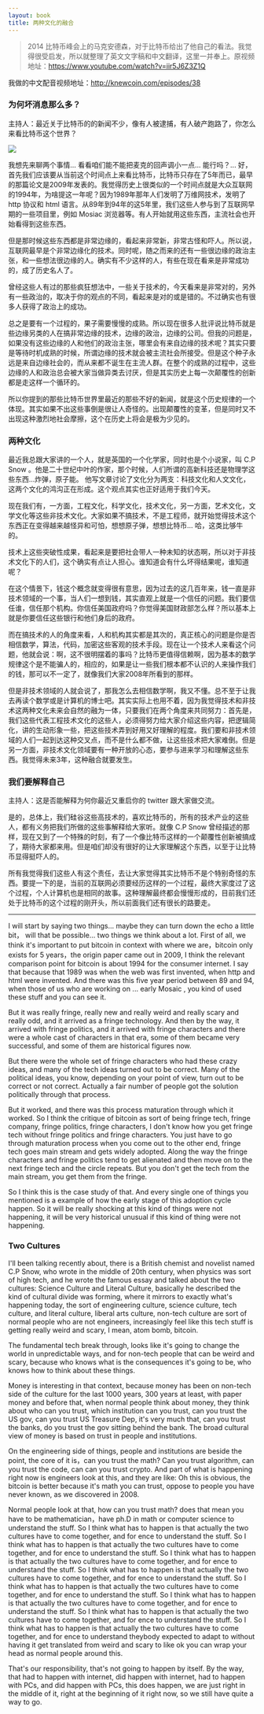 ```yaml
---
layout: book
title: 两种文化的融合
---
```


> 2014
> 比特币峰会上的马克安德森，对于比特币给出了他自己的看法。我觉得很受启发，所以就整理了英文文字稿和中文翻译，这里一并奉上。原视频地址：https://www.youtube.com/watch?v=iir5J6Z3Z1Q

我做的中文配音视频地址：http://knewcoin.com/episodes/38


### 为何坏消息那么多？

主持人：最近关于比特币的的新闻不少，像有人被逮捕，有人破产跑路了，你怎么来看比特币这个世界？


![](http://peterpic.qiniudn.com/marc_coinsummit.png)

我想先来聊两个事情... 看看咱们能不能把麦克的回声调小一点... 能行吗？...
好，首先我们应该要从当前这个时间点上来看比特币，比特币只存在了5年而已，最早的那篇论文是2009年发表的。我觉得历史上很类似的一个时间点就是大众互联网的1994年，为啥提这一年呢？因为1989年那年人们发明了万维网技术，发明了
http 协议和 html
语言。从89年到94年的这5年里，我们这些人参与到了互联网早期的一些项目里，例如
Mosiac 浏览器等。有人开始就用这些东西，主流社会也开始看得到这些东西。

但是那时候这些东西都是非常边缘的，看起来非常新，非常古怪和吓人。所以说，互联网最早是个非常边缘化的技术。同时呢，随之而来的还有一些很边缘的政治主张，和一些想法很边缘的人。确实有不少这样的人，有些在现在看来是非常成功的，成了历史名人了。

曾经这些人有过的那些疯狂想法中，一些关于技术的，今天看来是非常对的，另外有一些政治的，取决于你的观点的不同，看起来是对的或是错的。不过确实也有很多人获得了政治上的成功。

总之是要有一个过程的，果子需要慢慢的成熟。所以现在很多人批评说比特币就是些边缘另类的人在搞非常边缘的技术，边缘的政治，边缘的公司。但我的问题是，如果没有这些边缘的人和他们的政治主张，哪里会有来自边缘的技术呢？其实只要是等待时机成熟的时候，所谓边缘的技术就会被主流社会所接受。但是这个种子永远是来自边缘社会的，而从来都不诞生在主流人群。在整个的成熟的过程中，这些边缘的人和政治总会被大家当做异类去讨厌，但是其实历史上每一次颠覆性的创新都是走这样一个循环的。

所以你提到的那些比特币世界里最近的那些不好的新闻，就是这个历史规律的一个体现。其实如果不出这些事倒是很让人奇怪的。出现颠覆性的变革，但是同时又不出现这种激烈地社会摩擦，这个在历史上将会是极为少见的。

### 两种文化

最近我总跟大家讲的一个人，就是英国的一个化学家，同时也是个小说家，叫 C.P Snow
。他是二十世纪中叶的作家，那个时候，人们所谓的高新科技还是物理学这些东西...炸弹，原子能。
他写文章讨论了文化分为两支：科技文化和人文文化，这两个文化的鸿沟正在形成。这个观点其实也正好适用于我们今天。

现在我们有，一方面，工程文化，科学文化，技术文化，另一方面，艺术文化，文学文化等这些非技术文化。大家如果不搞技术，不是工程师，就开始觉得技术这个东西正在变得越来越怪异和可怕，想想原子弹，想想比特币...
哈，这类比够牛的。

技术上这些突破性成果，看起来是要把社会带人一种未知的状态啊，所以对于非技术文化下的人们，这个确实有点让人担心。谁知道会有什么坏得结果呢，谁知道呢？

在这个情景下，钱这个概念就变得很有意思，因为过去的这几百年来，钱一直是非技术领域的一个事，当人们一想到钱，其实直观上就是一个信任的问题。我们要信任谁，信任那个机构。你信任美国政府吗？你觉得美国财政部怎么样？所以基本上就是你要信任这些银行和他们身后的政府。

而在搞技术的人的角度来看，人和机构其实都是其次的，真正核心的问题是你是否相信数学，算法，代码，加密这些客观的技术手段。现在让一个技术人来看这个问题，他就会说：啊，这不很明摆着的事吗？比特币更值得信赖啊，因为基本的数学规律这个是不能骗人的，相应的，如果是让一些我们根本都不认识的人来操作我们的钱，那可以不一定了，就像我们大家2008年所看到的那样。

但是非技术领域的人就会说了，那我怎么去相信数学啊，我又不懂。总不至于让我去再读个数学或是计算机的博士吧。其实实际上也用不着，因为我觉得技术和非技术这两种文化未来会自然的融为一体，只要我们在两个角度来共同努力：首先是，我们这些代表工程技术文化的这些人，必须得努力给大家介绍这些内容，把逻辑简化，讲的生动形象一些，把这些技术弄到好用又好理解的程度。我们要和非技术领域的人们一起到达这种交叉点，而不是什么都不做，让这些技术把大家难倒。但是另一方面，非技术文化领域要有一种开放的心态，要参与进来学习和理解这些东西。我觉得未来3年，这种融合就要发生。

### 我们要解释自己

主持人：这是否能解释为何你最近又重启你的 twitter 跟大家做交流。

是的，总体上，我们硅谷这些高技术的，喜欢比特币的，所有的技术产业的这些人，都有义务把我们所做的这些事解释给大家听。就像
C.P Snow
曾经描述的那样，现在又到了一个特殊的时刻，有了一个像比特币这样的一个颠覆性创新被搞成了，期待大家都来用。但是咱们却没有很好的让大家理解这个东西，以至于让比特币显得挺吓人的。

所有我觉得我们这些人有这个责任，去让大家觉得其实比特币不是个特别奇怪的东西。要提一下的是，当前的互联网必须要经历这样的一个过程，最终大家度过了这个过程，个人计算机也是相同的故事。这种理解最终都会慢慢形成的，目前我们还处于比特币的这个过程的刚开头，所以前面我们还有很长的路要走。

----
I will start by saying two things... maybe they can turn down the echo a
little bit， will that be possible... two things we think about a lot. First
of all, we think it's important to put bitcoin in context with where we
are，bitcoin only exists for 5 years，the origin paper came out in 2009, I
think the relevant comparison point for bitcoin is about 1994 for the consumer
internet. I say that because that 1989 was when the web was first invented,
when http and html were invented. And there was this five year period between
89 and 94, when those of us who are working on ... early Mosaic , you kind of
used these stuff and you can see it. 

But it was really fringe, really new and really weird and really scary and
really odd, and it arrived as a fringe technology. And then by the way, it
arrived with fringe politics, and it arrived with fringe characters and there
were a whole cast of characters in that era, some of them became very
successful, and some of them are historical figures now.

But there were the whole set of fringe characters who had these crazy ideas,
and many of the tech ideas turned out to be correct. Many of the political
ideas, you know, depending on your point of view, turn out to be correct or
not correct. Actually a fair number of people got the solution politically
through that process.

But it worked, and there was this process maturation through which it worked.
So I think the critique of bitcoin as sort of being fringe tech, fringe
company, fringe politics, fringe characters, I don't know how you get fringe
tech without fringe politics and fringe characters. You just have to go
through maturation process when you come out to the other end, fringe tech
goes main stream and gets widely adopted. Along the way the fringe characters
and fringe politics tend to get alienated and then move on to the next fringe
tech and the circle repeats. But you don't get the tech from the main stream,
you get them from the fringe.

So I think this is the case study of that. And every single one of things you
mentioned is a example of how the early stage of this adoption cycle happen.
So it will be really shocking at this kind of things were not happening, it
will be very historical unusual if this kind of thing were not happening.

### Two Cultures

I'll been talking recently about, there is a British chemist and novelist
named C.P Snow, who wrote in the middle of 20th century, when physics was sort
of high tech, and he wrote the famous essay and talked about the two cultures:
Science Culture and Literal  Culture, basically he described the kind of
cultural divide was forming, where it mirrors to exactly what's happening
today, the sort of engineering culture, science culture, tech culture, and
literal culture, liberal arts culture, non-tech culture are sort of normal
people who are not engineers, increasingly feel like this tech stuff is
getting really weird and scary, I mean, atom bomb, bitcoin. 

The fundamental tech break through, looks like it's going to change the world
in unpredictable ways, and for non-tech people that can be weird and scary,
because who knows what is the consequences it's going to be, who knows how to
think about these things. 

Money is interesting in that context, because money has been on non-tech side
of the culture for the last 1000 years, 300 years at least, with paper money
and before that, when normal people think about money, they think about who
can you trust, which institution can you trust, can you trust the US gov, can
you trust US Treasure Dep, it's very much that, can you trust the banks, do
you trust the gov sitting behind the bank. The broad cultural view of money is
based on trust in people and institutions.

On the engineering side of things, people and institutions are beside the
point, the core of it is，can you trust the math? Can you trust algorithm, can
you trust the code, can can you trust crypto. And part of what is happening
right now is engineers look at this, and they are like: Oh this is obvious,
the bitcoin is better because it's math you can trust, oppose to people you
have never known, as we discovered in 2008. 

Normal people look at that, how can you trust math?  does that mean you have
to be mathematician，have ph.D in math or computer science to understand the
stuff. So I think what has to happen is that actually the two cultures have to
come together, and for ence to understand the stuff. So I think what has to
happen is that actually the two cultures have to come together, and for ence
to understand the stuff. So I think what has to happen is that actually the
two cultures have to come together, and for ence to understand the stuff. So I
think what has to happen is that actually the two cultures have to come
together, and for ence to understand the stuff. So I think what has to happen
is that actually the two cultures have to come together, and for ence to
understand the stuff. So I think what has to happen is that actually the two
cultures have to come together, and for ence to understand the stuff. So I
think what has to happen is that actually the two cultures have to come
together, and for ence to understand the stuff. So I think what has to happen
is that actually the two cultures have to come together, and for ence to
understand theybody expected to adapt to without having it get translated from
weird and scary to like ok you can wrap your head as normal people around
this. 

That's our responsibility, that's not going to happen by itself. By the way,
that had to happen with internet, did happen with internet, had to happen with
PCs, and did happen with PCs, this does happen, we are just right in the
middle of it, right at the beginning of it right now, so we still have quite a
way to go.

